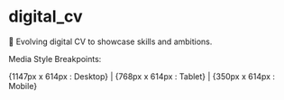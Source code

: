 # digital_cv
📄 Evolving digital CV to showcase skills and ambitions.

Media Style Breakpoints: 

{1147px x 614px : Desktop} | 
{768px x 614px : Tablet} |
{350px x 614px : Mobile}
